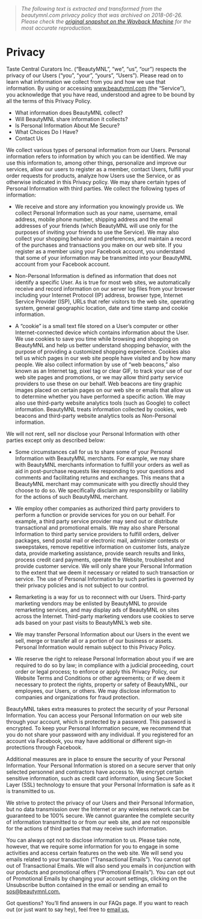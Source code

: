 > *The following text is extracted and transformed from the beautymnl.com privacy policy that was archived on 2018-06-26. Please check the [original snapshot on the Wayback Machine](https://web.archive.org/web/20180626115153id_/https%3A//beautymnl.com/privacy) for the most accurate reproduction.*

# Privacy

Taste Central Curators Inc. (“BeautyMNL”, “we”, “us”, “our”) respects the privacy of our Users (“you”, “your”, “yours”, “Users”). Please read on to learn what information we collect from you and how we use that information. By using or accessing www.beautymnl.com (the “Service”), you acknowledge that you have read, understood and agree to be bound by all the terms of this Privacy Policy. 

  * What information does BeautyMNL collect?
  * Will BeautyMNL share information it collects?
  * Is Personal Information About Me Secure?
  * What Choices Do I Have?
  * Contact Us



We collect various types of personal information from our Users. Personal information refers to information by which you can be identified. We may use this information to, among other things, personalize and improve our services, allow our users to register as a member, contact Users, fulfill your order requests for products, analyze how Users use the Service, or as otherwise indicated in this Privacy policy. We may share certain types of Personal Information with third parties. We collect the following types of information: 

  * We receive and store any information you knowingly provide us. We collect Personal Information such as your name, username, email address, mobile phone number, shipping address and the email addresses of your friends (which BeautyMNL will use only for the purposes of inviting your friends to use the Service). We may also collect your shopping behavior and preferences, and maintain a record of the purchases and transactions you make on our web site. If you register as a member using your Facebook account, you understand that some of your information may be transmitted into your BeautyMNL account from your Facebook account. 


  * Non-Personal Information is defined as information that does not identify a specific User. As is true for most web sites, we automatically receive and record information on our server log files from your browser including your Internet Protocol (IP) address, browser type, Internet Service Provider (ISP), URLs that refer visitors to the web site, operating system, general geographic location, date and time stamp and cookie information. 
  * A “cookie” is a small text file stored on a User’s computer or other Internet-connected device which contains information about the User. We use cookies to save you time while browsing and shopping on BeautyMNL and help us better understand shopping behavior, with the purpose of providing a customized shopping experience. Cookies also tell us which pages in our web site people have visited and by how many people. We also collect information by use of “web beacons,” also known as an Internet tag, pixel tag or clear GIF, to track your use of our web site pages and promotions, or we may allow third party service providers to use these on our behalf. Web beacons are tiny graphic images placed on certain pages on our web site or emails that allow us to determine whether you have performed a specific action. We may also use third-party website analytics tools (such as Google) to collect information. BeautyMNL treats information collected by cookies, web beacons and third-party website analytics tools as Non-Personal information. 



We will not rent, sell nor disclose your Personal Information with other parties except only as described below: 

  * Some circumstances call for us to share some of your Personal Information with BeautyMNL merchants. For example, we may share with BeautyMNL merchants information to fulfill your orders as well as aid in post-purchase requests like responding to your questions and comments and facilitating returns and exchanges. This means that a BeautyMNL merchant may communicate with you directly should they choose to do so. We specifically disclaim any responsibility or liability for the actions of such BeautyMNL merchant. 


  * We employ other companies as authorized third party providers to perform a function or provide services for you on our behalf. For example, a third party service provider may send out or distribute transactional and promotional emails. We may also share Personal Information to third party service providers to fulfill orders, deliver packages, send postal mail or electronic mail, administer contests or sweepstakes, remove repetitive information on customer lists, analyze data, provide marketing assistance, provide search results and links, process credit card payments, operate the Website, troubleshot and provide customer service. We will only share your Personal Information to the extent that we deem it necessary or related to such transaction or service. The use of Personal Information by such parties is governed by their privacy policies and is not subject to our control. 


  * Remarketing is a way for us to reconnect with our Users. Third-party marketing vendors may be enlisted by BeautyMNL to provide remarketing services, and may display ads of BeautyMNL on sites across the Internet. Third-party marketing vendors use cookies to serve ads based on your past visits to BeautyMNL’s web site. 


  * We may transfer Personal Information about our Users in the event we sell, merge or transfer all or a portion of our business or assets. Personal Information would remain subject to this Privacy Policy. 


  * We reserve the right to release Personal Information about you if we are required to do so by law; in compliance with a judicial proceeding, court order or legal process; to enforce or apply this Privacy Policy, our Website Terms and Conditions or other agreements; or if we deem it necessary to protect the rights, property or safety of BeautyMNL, our employees, our Users, or others. We may disclose information to companies and organizations for fraud protection. 



BeautyMNL takes extra measures to protect the security of your Personal Information. You can access your Personal Information on our web site through your account, which is protected by a password. This password is encrypted. To keep your Personal Information secure, we recommend that you do not share your password with any individual. If you registered for an account via Facebook, you may have additional or different sign-in protections through Facebook. 

Additional measures are in place to ensure the security of your Personal Information. Your Personal Information is stored on a secure server that only selected personnel and contractors have access to. We encrypt certain sensitive information, such as credit card information, using Secure Socket Layer (SSL) technology to ensure that your Personal Information is safe as it is transmitted to us. 

We strive to protect the privacy of our Users and their Personal Information, but no data transmission over the Internet or any wireless network can be guaranteed to be 100% secure. We cannot guarantee the complete security of information transmitted to or from our web site, and are not responsible for the actions of third parties that may receive such information. 

You can always opt not to disclose information to us. Please take note, however, that we require some information for you to engage in some activities and access certain features on the web site. We will send you emails related to your transaction (“Transactional Emails”). You cannot opt out of Transactional Emails. We will also send you emails in conjunction with our products and promotional offers (“Promotional Emails”). You can opt out of Promotional Emails by changing your account settings, clicking on the Unsubscribe button contained in the email or sending an email to [sos@beautymnl.com.](mailto:sos@beautymnl.com)

Got questions? You’ll find answers in our FAQs page. If you want to reach out (or just want to say hey), feel free to [email us.](mailto:sos@beautymnl.com)
